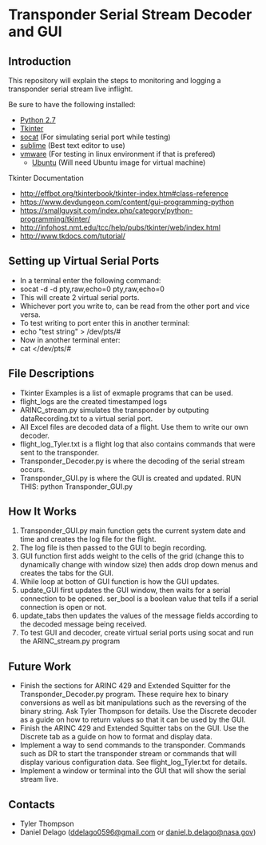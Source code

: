 # Transponder Serial Stream Decoder and GUI

## Introduction
This repository will explain the steps to monitoring and logging a transponder serial stream live inflight. 

Be sure to have the following installed:
- [Python 2.7](https://www.python.org/downloads/)
- [Tkinter](http://effbot.org/tkinterbook/tkinter-whats-tkinter.htm)
- [socat](https://www.howtoinstall.co/en/ubuntu/utopic/socat) (For simulating serial port while testing)
- [sublime](https://www.sublimetext.com/3) (Best text editor to use)
- [vmware](https://www.vmware.com/products/workstation-player.html) (For testing in linux environment if that is prefered)
  - [Ubuntu](https://www.ubuntu.com/download/desktop) (Will need Ubuntu image for virtual machine)

Tkinter Documentation
- http://effbot.org/tkinterbook/tkinter-index.htm#class-reference
- https://www.devdungeon.com/content/gui-programming-python
- https://smallguysit.com/index.php/category/python-programming/tkinter/
- http://infohost.nmt.edu/tcc/help/pubs/tkinter/web/index.html
- http://www.tkdocs.com/tutorial/

## Setting up Virtual Serial Ports
- In a terminal enter the following command: 
- socat -d -d pty,raw,echo=0 pty,raw,echo=0
- This will create 2 virtual serial ports. 
- Whichever port you write to, can be read from the other port and vice versa.
- To test writing to port enter this in another terminal:
- echo "test string" > /dev/pts/#
- Now in another terminal enter:
- cat </dev/pts/#

## File Descriptions
- Tkinter Examples is a list of exmaple programs that can be used.
- flight_logs are the created timestamped logs
- ARINC_stream.py simulates the transponder by outputing dataRecording.txt to a virtual serial port.
- All Excel files are decoded data of a flight. Use them to write our own decoder. 
- flight_log_Tyler.txt is a flight log that also contains commands that were sent to the transponder. 
- Transponder_Decoder.py is where the decoding of the serial stream occurs.
- Transponder_GUI.py is where the GUI is created and updated. RUN THIS: python Transponder_GUI.py

## How It Works
1. Transponder_GUI.py main function gets the current system date and time and creates the log file for the flight. 
2. The log file is then passed to the GUI to begin recording.
3. GUI function first adds weight to the cells of the grid (change this to dynamically change with window size) then adds drop down menus and creates the tabs for the GUI. 
4. While loop at botton of GUI function is how the GUI updates.
5. update_GUI first updates the GUI window, then waits for a serial connection to be opened. ser_bool is a boolean value that tells if a serial connection is open or not.
6. update_tabs then updates the values of the message fields according to the decoded message being received.
7. To test GUI and decoder, create virtual serial ports using socat and run the ARINC_stream.py program 

## Future Work
- Finish the sections for ARINC 429  and Extended Squitter for the Transponder_Decoder.py program. These require hex to binary conversions as well as bit manipulations such as the reversing of the binary string. Ask Tyler Thompson for details. Use the Discrete decoder as a guide on how to return values so that it can be used by the GUI.
- Finish the ARINC 429 and Extended Squitter tabs on the GUI. Use the Discrete tab as a guide on how to format and display data. 
- Implement a way to send commands to the transponder. Commands such as DR to start the transponder stream or commands that will display various configuration data. See flight_log_Tyler.txt for details.
- Implement a window or terminal into the GUI that will show the serial stream live. 

## Contacts
- Tyler Thompson
- Daniel Delago (ddelago0596@gmail.com or daniel.b.delago@nasa.gov)
